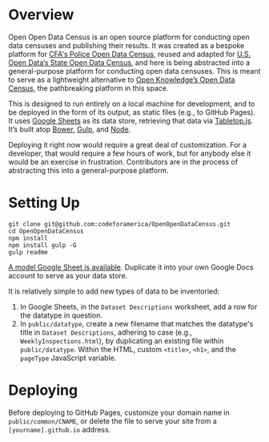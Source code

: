 # Overview

Open Open Data Census is an open source platform for conducting open data censuses and publishing their results. It was created as a bespoke platform for [CFA's Police Open Data Census](https://codeforamerica.github.io/PoliceOpenDataCensus/), reused and adapted for [U.S. Open Data’s State Open Data Census](https://census.usopendata.org/), and here is being abstracted into a general-purpose platform for conducting open data censuses. This is meant to serve as a lightweight alternative to [Open Knowledge’s Open Data Census](https://github.com/okfn/opendatacensus), the pathbreaking platform in this space.

This is designed to run entirely on a local machine for development, and to be deployed in the form of its output, as static files (e.g., to GitHub Pages). It uses [Google Sheets](https://www.google.com/sheets/about/) as its data store, retrieving that data via [Tabletop.js](https://github.com/jsoma/tabletop). It’s built atop [Bower](http://bower.io/), [Gulp](http://gulpjs.com/), and [Node](https://nodejs.org/).

Deploying it right now would require a great deal of customization. For a developer, that would require a few hours of work, but for anybody else it would be an exercise in frustration. Contributors are in the process of abstracting this into a general-purpose platform.

# Setting Up

```
git clone git@github.com:codeforamerica/OpenOpenDataCensus.git
cd OpenOpenDataCensus
npm install
npm install gulp -G
gulp readme
```

[A model Google Sheet is available](https://docs.google.com/spreadsheets/d/1OhVbryeHBsPjJ3TjjVFlfM552pDKRjiUpTAXQJe9miA/). Duplicate it into your own Google Docs account to serve as your data store.

It is relatively simple to add new types of data to be inventoried:

1. In Google Sheets, in the `Dataset Descriptions` worksheet, add a row for the datatype in question.
1. In `public/datatype`, create a new filename that matches the datatype's title in `Dataset Descriptions`, adhering to case (e.g., `WeeklyInspections.html`), by duplicating an existing file within `public/datatype`. Within the HTML, custom `<title>`, `<h1>`, and the `pageType` JavaScript variable.

# Deploying

Before deploying to GitHub Pages, customize your domain name in `public/common/CNAME`, or delete the file to serve your site from a `[yourname].github.io` address.
